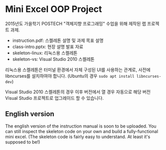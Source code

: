 # Mini Excel OOP Project

2015년도 가을학기 POSTECH "객체지향 프로그래밍" 수업을 위해 제작된 랩 프로젝트
과제.

 - instruction.pdf: 스켈레톤 설명 및 과제 목표 설명
 - class-intro.pptx: 현장 설명 발표 자료
 - skeleton-linux: 리눅스용 스켈레톤
 - skeleton-vs: Visual Studio 2010 스켈레톤

리눅스용 스켈레톤은 터미널 환경에서 자체 구성된 UI를 사용하는 관계로, 사전에
libncurses를 설치하여야 합니다. (Ubuntu의 경우 `sudo apt install libncurses-dev`)

Visual Studio 2010 스켈레톤의 경우 이후 버전에서 열 경우 자동으로 해당 버전
Visual Studio 프로젝트로 업그레이드 할 수 있습니다.

## English version

The english version of the instruction manual is soon to be uploaded.
You can still inspect the skeleton code on your own and build a fully-functional
mini excel. (The skeleton code is fairly easy to understand. At least it's
supposed to be!)
